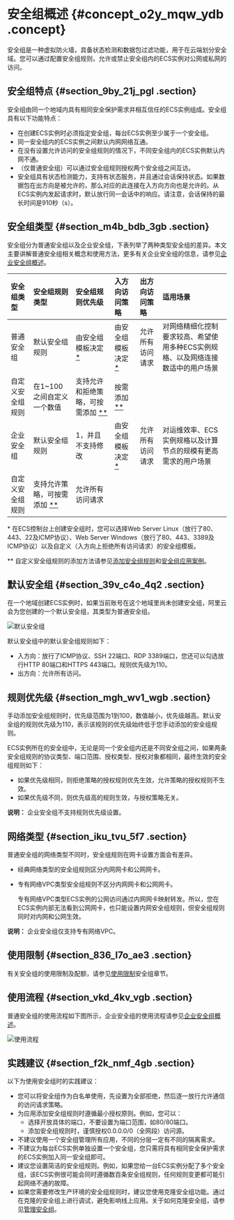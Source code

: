 # 安全组概述 {#concept_o2y_mqw_ydb .concept}

安全组是一种虚拟防火墙，具备状态检测和数据包过滤功能，用于在云端划分安全域。您可以通过配置安全组规则，允许或禁止安全组内的ECS实例对公网或私网的访问。

## 安全组特点 {#section_9by_21j_pgl .section}

安全组由同一个地域内具有相同安全保护需求并相互信任的ECS实例组成。安全组具有以下功能特点：

-   在创建ECS实例时必须指定安全组，每台ECS实例至少属于一个安全组。
-   同一安全组内的ECS实例之间默认内网网络互通。
-   在没有设置允许访问的安全组规则的情况下，不同安全组内的ECS实例默认内网不通。
-   （仅普通安全组）可以通过安全组规则授权两个安全组之间互访。
-   安全组具有状态检测能力，支持有状态服务，并且通过会话保持状态。如果数据包在出方向是被允许的，那么对应的此连接在入方向方向也是允许的。从ECS实例内发起请求时，默认放行同一会话中的响应。请注意，会话保持的最长时间是910秒（s）。

## 安全组类型 {#section_m4b_bdb_3gb .section}

安全组分为普通安全组以及企业安全组，下表列举了两种类型安全组的差异。本文主要讲解普通安全组相关概念和使用方法，更多有关企业安全组的信息，请参见[企业安全组概述](cn.zh-CN/安全/安全组/企业安全组概览.md#)。

|安全组类型|安全组规则类型|安全组规则优先级|入方向访问策略|出方向访问策略|适用场景|
|:----|:------|:-------|:------|:------|:---|
|普通安全组|默认安全组规则|由安全组模板决定 [\*](#)|由安全组模板决定 [\*](#)|允许所有访问请求|对网络精细化控制要求较高、希望使用多种ECS实例规格、以及网络连接数适中的用户场景|
|自定义安全组规则|在1~100之间自定义一个数值|支持允许和拒绝策略，可按需添加 [\*\*](#)|按需添加 [\*\*](#)|
|企业安全组|默认安全组规则|1，并且不支持修改|由安全组模板决定 [\*](#)|允许所有访问请求|对运维效率、ECS实例规格以及计算节点的规模有更高需求的用户场景|
|自定义安全组规则|支持允许策略，可按需添加 [\*\*](#)|允许所有访问请求|

\* 在ECS控制台上创建安全组时，您可以选择Web Server Linux（放行了80、443、22及ICMP协议）、Web Server Windows（放行了80、443、3389及ICMP协议）以及自定义（入方向上拒绝所有访问请求）的安全组模板。

\*\* 自定义安全组规则的添加方法请参见[添加安全组规则](../../../../cn.zh-CN/安全/安全组/添加安全组规则.md#)和[安全组应用案例](../../../../cn.zh-CN/安全/安全组/安全组应用案例.md#)。

## 默认安全组 {#section_39v_c4o_4q2 .section}

在一个地域创建ECS实例时，如果当前账号在这个地域里尚未创建安全组，阿里云会为您创建的一个默认安全组，其类型为普通安全组。

![默认安全组](http://static-aliyun-doc.oss-cn-hangzhou.aliyuncs.com/assets/img/9569/156756700448516_zh-CN.png)

默认安全组中的默认安全组规则如下：

-   入方向：放行了ICMP协议、SSH 22端口、RDP 3389端口，您还可以勾选放行HTTP 80端口和HTTPS 443端口。规则优先级为110。
-   出方向：允许所有访问。

## 规则优先级 {#section_mgh_wv1_wgb .section}

手动添加安全组规则时，优先级范围为1到100，数值越小，优先级越高。默认安全组的规则优先级为110，表示该规则的优先级始终低于您手动添加的安全组规则。

ECS实例所在的安全组中，无论是同一个安全组内还是不同安全组之间，如果两条安全组规则的协议类型、端口范围、授权类型、授权对象都相同，最终生效的安全组规则如下：

-   如果优先级相同，则拒绝策略的授权规则优先生效，允许策略的授权规则不生效。
-   如果优先级不同，则优先级高的规则生效，与授权策略无关。

**说明：** 企业安全组不支持规则优先级设置。

## 网络类型 {#section_iku_tvu_5f7 .section}

普通安全组的网络类型不同时，安全组规则在网卡设置方面会有差异。

-   经典网络类型的安全组规则区分内网网卡和公网网卡。
-   专有网络VPC类型安全组规则不区分内网网卡和公网网卡。

    专有网络VPC类型ECS实例的公网访问通过内网网卡映射转发。所以，您在ECS实例内部无法看到公网网卡，也只能设置内网安全组规则，但安全组规则同时对内网和公网生效。


**说明：** 企业安全组仅支持专有网络VPC。

## 使用限制 {#section_836_l7o_ae3 .section}

有关安全组的使用限制及配额，请参见[使用限制](../../../../cn.zh-CN/产品简介/使用限制.md#)安全组章节。

## 使用流程 {#section_vkd_4kv_vgb .section}

普通安全组的使用流程如下图所示，企业安全组的使用流程请参见[企业安全组概述](cn.zh-CN/安全/安全组/企业安全组概览.md#)。

![使用流程](http://static-aliyun-doc.oss-cn-hangzhou.aliyuncs.com/assets/img/9569/156756700439612_zh-CN.png)

## 实践建议 {#section_f2k_nmf_4gb .section}

以下为使用安全组时的实践建议：

-   您可以将安全组作为白名单使用，先设置为全部拒绝，然后逐一放行允许通信的访问请求策略。
-   为应用添加安全组规则时遵循最小授权原则。例如，您可以：
    -   选择开放具体的端口，不要设置为端口范围，如80/80端口。
    -   添加安全组规则时，谨慎授权0.0.0.0/0（全网段）访问源。
-   不建议使用一个安全组管理所有应用，不同的分层一定有不同的隔离需求。
-   不建议为每台ECS实例单独设置一个安全组，您只需将具有相同安全保护需求的ECS实例加入同一安全组即可。
-   建议您设置简洁的安全组规则。例如，如果您给一台ECS实例分配了多个安全组，该ECS实例很可能会同时遵循数百条安全组规则，任何规则变更都可能引起网络不通的故障。
-   如果您需要修改生产环境的安全组规则时，建议您使用克隆安全组功能。通过在克隆的安全组上进行调试，避免影响线上应用。关于如何克隆安全组，请参见[管理安全组](cn.zh-CN/安全/安全组/管理安全组/删除安全组.md#)。

